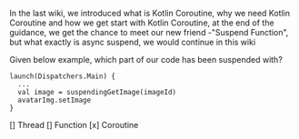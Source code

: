 In the last wiki, we introduced what is Kotlin Coroutine, why we need Kotlin Coroutine and how we get start with Kotlin Coroutine, at the end of the guidance, we get the chance to meet our new friend -"Suspend Function", but what exactly is async suspend, we would continue in this wiki

Given below example, which part of our code has been suspended with?
```
launch(Dispatchers.Main) {
  ...
  val image = suspendingGetImage(imageId)
  avatarImg.setImage
}
```
[] Thread
[] Function
[x] Coroutine


<!--stackedit_data:
eyJoaXN0b3J5IjpbMTcyNDYwMTI2OV19
-->